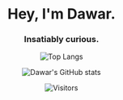 <h1 align="center">Hey, I'm Dawar.</h1>
<h3 align="center">Insatiably curious.</h3>

<div align="center">

![Top Langs](https://github-readme-stats.vercel.app/api/top-langs/?username=Dawar-Anwar-Khan&layout=compact&theme=tokyonight)

![Dawar's GitHub stats](https://github-readme-stats.vercel.app/api?username=Dawar-Anwar-Khan&show_icons=true&theme=tokyonight)

![Visitors](https://visitor-badge.glitch.me/badge?page_id=Dawar-Anwar-Khan)

</div>
